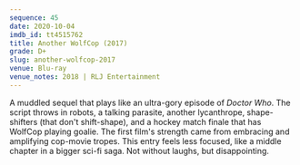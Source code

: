```yaml
---
sequence: 45
date: 2020-10-04
imdb_id: tt4515762
title: Another WolfCop (2017)
grade: D+
slug: another-wolfcop-2017
venue: Blu-ray
venue_notes: 2018 | RLJ Entertainment
---
```


A muddled sequel that plays like an ultra-gory episode of _Doctor Who_. The script throws in robots, a talking parasite, another lycanthrope, shape-shifters (that don't shift-shape), and a hockey match finale that has WolfCop playing goalie. The <span data-imdb-id="tt2781516">first film</span>'s strength came from embracing and amplifying cop-movie tropes. This entry feels less focused, like a middle chapter in a bigger sci-fi saga. Not without laughs, but disappointing.
